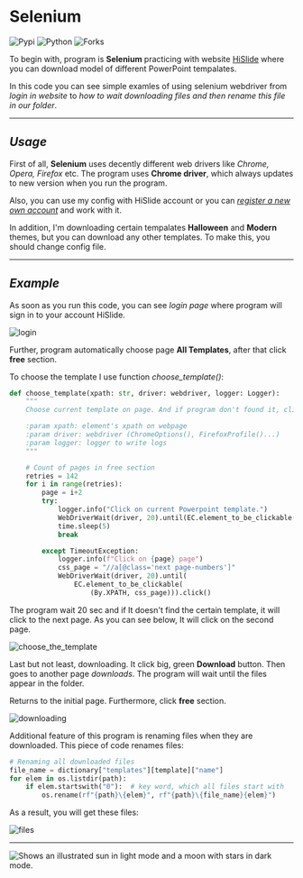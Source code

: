 # Selenium
![Pypi](https://img.shields.io/pypi/v/selenium?color=orange)
![Python](https://img.shields.io/pypi/pyversions/selenium?color=gree&style=plastic)
![Forks](https://img.shields.io/github/forks/Kalinka5/detective_game?style=social)

To begin with, program is **Selenium** practicing with website [HiSlide](https://hislide.io/) where you can download model of different PowerPoint tempalates. 

In this code you can see simple examles of using selenium webdriver from *login in website* to *how to wait downloading files and then rename this file in our folder*.
___

## *Usage*
First of all, **Selenium** uses decently different web drivers like *Chrome, Opera, Firefox* etc. The program uses **Chrome driver**, which always updates to new version when you run the program.

Also, you can use my config with HiSlide account or you can [*register a new own account*](https://hislide.io/my-account/) and work with it. 

In addition, I'm downloading certain tempalates **Halloween** and **Modern** themes, but you can download any other templates. To make this, you should change config file.

___

## *Example*
As soon as you run this code, you can see *login page* where program will sign in to your account HiSlide.

![login](https://user-images.githubusercontent.com/106172806/215406919-1a10630a-0941-47e5-8838-969060191cde.gif)


Further, program automatically choose page **All Templates**, after that click **free** section.

To choose the template I use function *choose_template()*:

```python
def choose_template(xpath: str, driver: webdriver, logger: Logger):
    """
    Choose current template on page. And if program don't found it, click on next page.

    :param xpath: element's xpath on webpage
    :param driver: webdriver (ChromeOptions(), FirefoxProfile()...)
    :param logger: logger to write logs
    """

    # Count of pages in free section
    retries = 142
    for i in range(retries):
        page = i+2
        try:
            logger.info("Click on current Powerpoint template.")
            WebDriverWait(driver, 20).until(EC.element_to_be_clickable((By.XPATH, xpath))).click()
            time.sleep(5)
            break

        except TimeoutException:
            logger.info(f"Click on {page} page")
            css_page = "//a[@class='next page-numbers']"
            WebDriverWait(driver, 20).until(
                EC.element_to_be_clickable(
                    (By.XPATH, css_page))).click()
```
The program wait 20 sec and if It doesn't find the certain template, it will click to the next page. As you can see below, It will click on the second page.

![choose_the_template](https://user-images.githubusercontent.com/106172806/215406964-dab374b0-79e8-4281-baf6-f9cd74affa10.gif)

Last but not least, downloading. It click big, green **Download** button. Then goes to another page *downloads*. The program will wait until the files appear in the folder.

Returns to the initial page. Furthermore, click **free** section.

![downloading](https://user-images.githubusercontent.com/106172806/215406989-40ec227d-7370-4760-bd6e-40e5924acc2e.gif)

Additional feature of this program is renaming files when they are downloaded.
This piece of code renames files:
```python
# Renaming all downloaded files 
file_name = dictionary["templates"][template]["name"]
for elem in os.listdir(path):
    if elem.startswith("0"):  # key word, which all files start with
        os.rename(rf"{path}\{elem}", rf"{path}\{file_name}{elem}")
```
As a result, you will get these files:

![files](https://user-images.githubusercontent.com/106172806/215419583-50ea9ee1-1db8-40e6-bb5d-26aae9cfc9e1.jpg)

___

<picture>
  <source media="(prefers-color-scheme: dark)" srcset="https://user-images.githubusercontent.com/25423296/163456776-7f95b81a-f1ed-45f7-b7ab-8fa810d529fa.png">
  <source media="(prefers-color-scheme: light)" srcset="https://user-images.githubusercontent.com/25423296/163456779-a8556205-d0a5-45e2-ac17-42d089e3c3f8.png">
  <img alt="Shows an illustrated sun in light mode and a moon with stars in dark mode." src="https://user-images.githubusercontent.com/25423296/163456779-a8556205-d0a5-45e2-ac17-42d089e3c3f8.png">
</picture>
